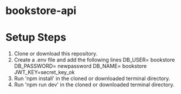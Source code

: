 # bookstore-api

# Setup Steps
1. Clone or download this repository.
2. Create a .env file and add the following lines
    DB_USER= bookstore
    DB_PASSWORD= newpassword
    DB_NAME= bookstore
    JWT_KEY=secret_key_ok
3. Run 'npm install' in the cloned or downloaded terminal directory.
4. Run 'npm run dev' in the cloned or downloaded terminal directory.
